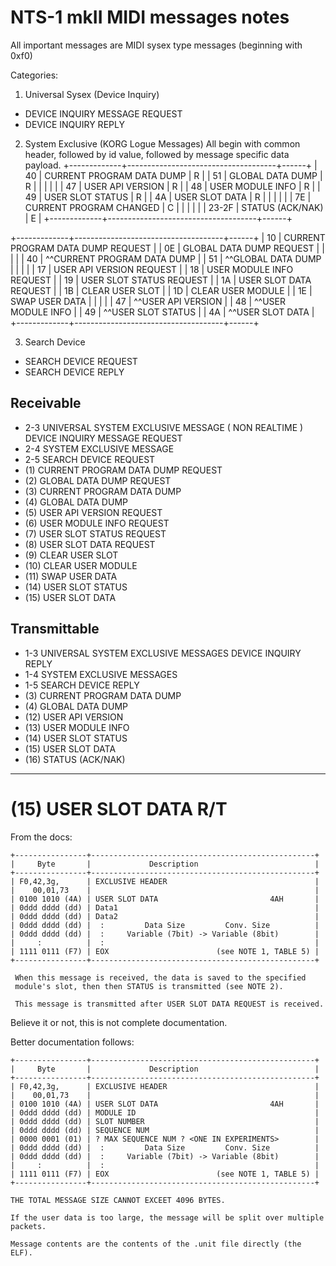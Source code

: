 # NTS-1 mkII MIDI messages notes

All important messages are MIDI sysex type messages (beginning with 0xf0)

Categories:
1. Universal Sysex (Device Inquiry)
- DEVICE INQUIRY MESSAGE REQUEST
- DEVICE INQUIRY REPLY

2. System Exclusive (KORG Logue Messages)
All begin with common header, followed by id value, followed by message specific data payload.
+-------------+-------------------------------------+------+
|     40      | CURRENT PROGRAM DATA DUMP           | R    |
|     51      | GLOBAL DATA DUMP                    | R    |
|             |                                     |      |
|     47      | USER API VERSION                    | R    |
|     48      | USER MODULE INFO                    | R    |
|     49      | USER SLOT STATUS                    | R    |
|     4A      | USER SLOT DATA                      | R    |
|             |                                     |      |
|     7E      | CURRENT PROGRAM CHANGED             | C    |
|             |                                     |      |
|    23-2F    | STATUS (ACK/NAK)                    | E    |
+-------------+-------------------------------------+------+

+-------------+-------------------------------------+------+
|     10      | CURRENT PROGRAM DATA DUMP REQUEST          |
|     0E      | GLOBAL DATA DUMP REQUEST                   |
|             |                                            |
|     40      | ^^CURRENT PROGRAM DATA DUMP                |
|     51      | ^^GLOBAL DATA DUMP                         |
|             |                                            |
|     17      | USER API VERSION REQUEST                   |
|     18      | USER MODULE INFO REQUEST                   |
|     19      | USER SLOT STATUS REQUEST                   |
|     1A      | USER SLOT DATA REQUEST                     |
|     1B      | CLEAR USER SLOT                            |
|     1D      | CLEAR USER MODULE                          |
|     1E      | SWAP USER DATA                             |
|             |                                            |
|     47      | ^^USER API VERSION                         |
|     48      | ^^USER MODULE INFO                         |
|     49      | ^^USER SLOT STATUS                         |
|     4A      | ^^USER SLOT DATA                           |
+-------------+-------------------------------------+------+

3. Search Device
- SEARCH DEVICE REQUEST
- SEARCH DEVICE REPLY

## Receivable
* 2-3 UNIVERSAL SYSTEM EXCLUSIVE MESSAGE ( NON REALTIME ) DEVICE INQUIRY MESSAGE REQUEST
* 2-4 SYSTEM EXCLUSIVE MESSAGE
* 2-5 SEARCH DEVICE REQUEST
* (1) CURRENT PROGRAM DATA DUMP REQUEST
* (2) GLOBAL DATA DUMP REQUEST
* (3) CURRENT PROGRAM DATA DUMP
* (4) GLOBAL DATA DUMP
* (5) USER API VERSION REQUEST
* (6) USER MODULE INFO REQUEST
* (7) USER SLOT STATUS REQUEST
* (8) USER SLOT DATA REQUEST
* (9) CLEAR USER SLOT
* (10) CLEAR USER MODULE
* (11) SWAP USER DATA
* (14) USER SLOT STATUS
* (15) USER SLOT DATA

## Transmittable
* 1-3 UNIVERSAL SYSTEM EXCLUSIVE MESSAGES DEVICE INQUIRY REPLY
* 1-4 SYSTEM EXCLUSIVE MESSAGES
* 1-5 SEARCH DEVICE REPLY
* (3) CURRENT PROGRAM DATA DUMP
* (4) GLOBAL DATA DUMP
* (12) USER API VERSION
* (13) USER MODULE INFO
* (14) USER SLOT STATUS
* (15) USER SLOT DATA
* (16) STATUS (ACK/NAK)


---

# (15) USER SLOT DATA                                              R/T
From the docs:
```
+----------------+--------------------------------------------------+
|     Byte       |             Description                          |
+----------------+--------------------------------------------------+
| F0,42,3g,      | EXCLUSIVE HEADER                                 |
|    00,01,73    |                                                  |
| 0100 1010 (4A) | USER SLOT DATA                         4AH       |
| 0ddd dddd (dd) | Data1                                            |
| 0ddd dddd (dd) | Data2                                            |
| 0ddd dddd (dd) |  :         Data Size         Conv. Size          |
| 0ddd dddd (dd) |  :     Variable (7bit) -> Variable (8bit)        |
|     :          |  :                                               |
| 1111 0111 (F7) | EOX                        (see NOTE 1, TABLE 5) |
+----------------+--------------------------------------------------+

 When this message is received, the data is saved to the specified
 module's slot, then then STATUS is transmitted (see NOTE 2).

 This message is transmitted after USER SLOT DATA REQUEST is received.
```

Believe it or not, this is not complete documentation.

Better documentation follows:
```
+----------------+--------------------------------------------------+
|     Byte       |             Description                          |
+----------------+--------------------------------------------------+
| F0,42,3g,      | EXCLUSIVE HEADER                                 |
|    00,01,73    |                                                  |
| 0100 1010 (4A) | USER SLOT DATA                         4AH       |
| 0ddd dddd (dd) | MODULE ID                                        |
| 0ddd dddd (dd) | SLOT NUMBER                                      |
| 0ddd dddd (dd) | SEQUENCE NUM                                     |
| 0000 0001 (01) | ? MAX SEQUENCE NUM ? <ONE IN EXPERIMENTS>        |
| 0ddd dddd (dd) |  :         Data Size         Conv. Size          |
| 0ddd dddd (dd) |  :     Variable (7bit) -> Variable (8bit)        |
|     :          |  :                                               |
| 1111 0111 (F7) | EOX                        (see NOTE 1, TABLE 5) |
+----------------+--------------------------------------------------+

THE TOTAL MESSAGE SIZE CANNOT EXCEET 4096 BYTES.

If the user data is too large, the message will be split over multiple packets.

Message contents are the contents of the .unit file directly (the ELF).
```
